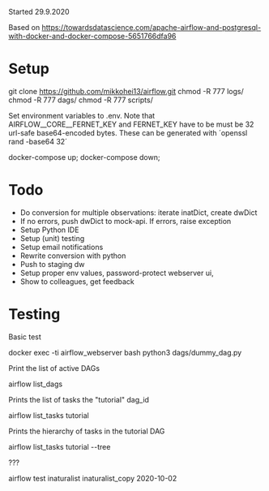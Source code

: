

Started 29.9.2020

Based on https://towardsdatascience.com/apache-airflow-and-postgresql-with-docker-and-docker-compose-5651766dfa96

# Setup

  git clone https://github.com/mikkohei13/airflow.git
  chmod -R 777 logs/
  chmod -R 777 dags/
  chmod -R 777 scripts/

Set environment variables to .env.
Note that AIRFLOW__CORE__FERNET_KEY and FERNET_KEY have to be must be 32 url-safe base64-encoded bytes. These can be generated with ´openssl rand -base64 32´ 

  docker-compose up; docker-compose down;


# Todo

- Do conversion for multiple observations: iterate inatDict, create dwDict
- If no errors, push dwDict to mock-api. If errors, raise exception
- Setup Python IDE
- Setup (unit) testing
- Setup email notifications
- Rewrite conversion with python
- Push to staging dw
- Setup proper env values, password-protect webserver ui, 
- Show to colleagues, get feedback


# Testing

Basic test

  docker exec -ti airflow_webserver bash
  python3 dags/dummy_dag.py

Print the list of active DAGs

  airflow list_dags

Prints the list of tasks the "tutorial" dag_id

  airflow list_tasks tutorial

Prints the hierarchy of tasks in the tutorial DAG

  airflow list_tasks tutorial --tree

???

  airflow test inaturalist inaturalist_copy 2020-10-02

